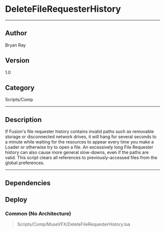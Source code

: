 # DeleteFileRequesterHistory
___

## Author
Bryan Ray

## Version
1.0

## Category
Scripts/Comp

___

## Description
<p>If Fusion's file requester history contains invalid paths such as removable storage or disconnected network drives, it will hang for several seconds to a minute while waiting for the resources to appear every time you make a Loader or otherwise try to open a file. An excessively long File Requester history can also cause more general slow-downs, even if the paths are valid. This script clears all references to previously-accessed files from the global preferences.</p>

___

## Dependencies

## Deploy

### Common (No Architecture)

> Scripts/Comp/MuseVFX/DeleteFileRequesterHistory.lua  
